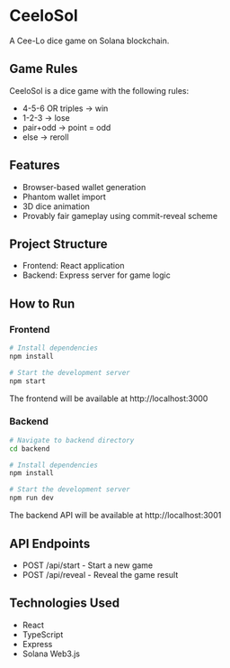 # CeeloSol

A Cee-Lo dice game on Solana blockchain.

## Game Rules

CeeloSol is a dice game with the following rules:
- 4-5-6 OR triples → win
- 1-2-3 → lose
- pair+odd → point = odd
- else → reroll

## Features

- Browser-based wallet generation
- Phantom wallet import
- 3D dice animation
- Provably fair gameplay using commit-reveal scheme

## Project Structure

- Frontend: React application
- Backend: Express server for game logic

## How to Run

### Frontend

```bash
# Install dependencies
npm install

# Start the development server
npm start
```

The frontend will be available at http://localhost:3000

### Backend

```bash
# Navigate to backend directory
cd backend

# Install dependencies
npm install

# Start the development server
npm run dev
```

The backend API will be available at http://localhost:3001

## API Endpoints

- POST /api/start - Start a new game
- POST /api/reveal - Reveal the game result

## Technologies Used

- React
- TypeScript
- Express
- Solana Web3.js